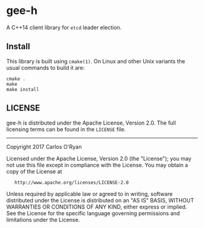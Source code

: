 # gee-h

A C++14 client library for `etcd` leader election.

## Install

This library is built using `cmake(1)`.  On Linux and other Unix variants the usual commands to build it are:

```commandline
cmake .
make
make install
```

## LICENSE

gee-h is distributed under the Apache License, Version 2.0.
The full licensing terms can be found in the `LICENSE` file.

---

   Copyright 2017 Carlos O'Ryan

   Licensed under the Apache License, Version 2.0 (the "License");
   you may not use this file except in compliance with the License.
   You may obtain a copy of the License at

       http://www.apache.org/licenses/LICENSE-2.0

   Unless required by applicable law or agreed to in writing, software
   distributed under the License is distributed on an "AS IS" BASIS,
   WITHOUT WARRANTIES OR CONDITIONS OF ANY KIND, either express or implied.
   See the License for the specific language governing permissions and
   limitations under the License.

